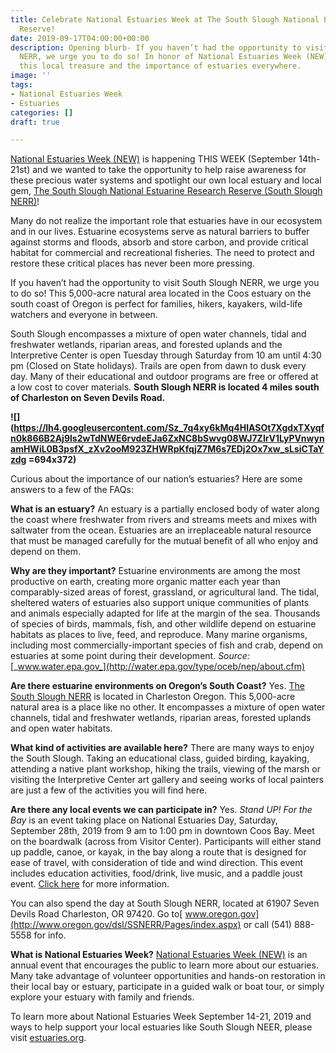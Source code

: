 ```yaml
---
title: Celebrate National Estuaries Week at The South Slough National Estuarine Research
  Reserve!
date: 2019-09-17T04:00:00+00:00
description: Opening blurb- If you haven’t had the opportunity to visit South Slough
  NERR, we urge you to do so! In honor of National Estuaries Week (NEW), we’re highlighting
  this local treasure and the importance of estuaries everywhere.
image: ''
tags:
- National Estuaries Week
- Estuaries
categories: []
draft: true

---
```

[National Estuaries Week (NEW)](https://estuaries.org/get-involved/new/) is happening THIS WEEK (September 14th-21st) and we wanted to take the opportunity to help raise awareness for these precious water systems and spotlight our own local estuary and local gem, [The South Slough National Estuarine Research Reserve (South Slough NERR)](https://www.oregon.gov/dsl/SS/Pages/About.aspx)!

Many do not realize the important role that estuaries have in our ecosystem and in our lives. Estuarine ecosystems serve as natural barriers to buffer against storms and floods, absorb and store carbon, and provide critical habitat for commercial and recreational fisheries. The need to protect and restore these critical places has never been more pressing.

If you haven’t had the opportunity to visit South Slough NERR, we urge you to do so! This 5,000-acre natural area located in the Coos estuary on the south coast of Oregon is perfect for families, hikers, kayakers, wild-life watchers and everyone in between. 

South Slough encompasses a mixture of open water channels, tidal and freshwater wetlands, riparian areas, and forested uplands and the Interpretive Center is open Tuesday through Saturday from 10 am until 4:30 pm (Closed on State holidays). Trails are open from dawn to dusk every day. Many of their educational and outdoor programs are free or offered at a low cost to cover materials. **South Slough NERR is located 4 miles south of Charleston on Seven Devils Road.**

**![](https://lh4.googleusercontent.com/Sz_7q4xy6kMq4HlASOt7XgdxTXyqfn0k866B2Aj9ls2wTdNWE6rvdeEJa6ZxNC8bSwvg08WJ7ZIrV1LyPVnwynamHWiL0B3psfX_zXv2ooM923ZHWRpKfqjZ7M6s7EDj2Ox7xw_sLsiCTaYzdg =694x372)**

Curious about the importance of our nation’s estuaries? Here are some answers to a few of the FAQs:

**What is an estuary?** An estuary is a partially enclosed body of water along the coast where freshwater from rivers and streams meets and mixes with saltwater from the ocean. Estuaries are an irreplaceable natural resource that must be managed carefully for the mutual benefit of all who enjoy and depend on them.

**Why are they important?** Estuarine environments are among the most productive on earth, creating more organic matter each year than comparably-sized areas of forest, grassland, or agricultural land. The tidal, sheltered waters of estuaries also support unique communities of plants and animals especially adapted for life at the margin of the sea. Thousands of species of birds, mammals, fish, and other wildlife depend on estuarine habitats as places to live, feed, and reproduce. Many marine organisms, including most commercially-important species of fish and crab, depend on estuaries at some point during their development. _Source:_ [_www.water.epa.gov_](http://water.epa.gov/type/oceb/nep/about.cfm)

**Are there estuarine environments on Oregon’s South Coast?** Yes. [The South Slough NERR](https://www.oregon.gov/dsl/SS/Pages/About.aspx) is located in Charleston Oregon. This 5,000-acre natural area is a place like no other. It encompasses a mixture of open water channels, tidal and freshwater wetlands, riparian areas, forested uplands and open water habitats.

**What kind of activities are available here?** There are many ways to enjoy the South Slough. Taking an educational class, guided birding, kayaking, attending a native plant workshop, hiking the trails, viewing of the marsh or visiting the Interpretive Center art gallery and seeing works of local painters are just a few of the activities you will find here.

**Are there any local events we can participate in?** Yes. _Stand UP! For the Bay_ is an event taking place on National Estuaries Day, Saturday, September 28th, 2019 from 9 am to 1:00 pm in downtown Coos Bay. Meet on the boardwalk (across from Visitor Center). Participants will either stand up paddle, canoe, or kayak, in the bay along a route that is designed for ease of travel, with consideration of tide and wind direction. This event includes education activities, food/drink, live music, and a paddle joust event. [Click here](https://www.facebook.com/events/1024849711239531/?active_tab=about) for more information. 

You can also spend the day at South Slough NERR, located at 61907 Seven Devils Road Charleston, OR 97420. Go to[ www.oregon.gov](http://www.oregon.gov/dsl/SSNERR/Pages/index.aspx) or call (541) 888-5558 for info.

**What is National Estuaries Week?** [National Estuaries Week (NEW)](https://estuaries.org/get-involved/new/) is an annual event that encourages the public to learn more about our estuaries. Many take advantage of volunteer opportunities and hands-on restoration in their local bay or estuary, participate in a guided walk or boat tour, or simply explore your estuary with family and friends.

To learn more about National Estuaries Week September 14-21, 2019 and ways to help support your local estuaries like South Slough NEER, please visit [estuaries.org](https://estuaries.org/get-involved/new/).
